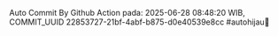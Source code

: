 Auto Commit By Github Action pada: 2025-06-28 08:48:20 WIB, COMMIT_UUID 22853727-21bf-4abf-b875-d0e40539e8cc #autohijau🗿
